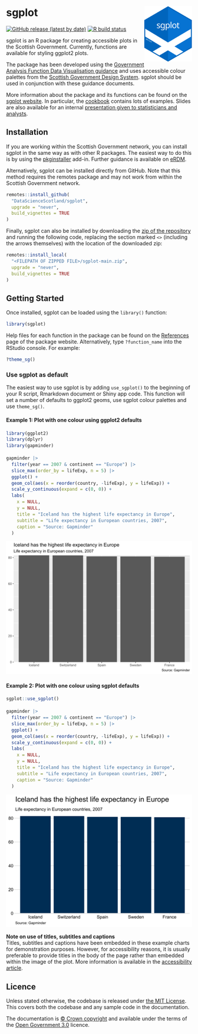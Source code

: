 
<!-- README.md is generated from README.Rmd. Please edit that file -->

# sgplot <img src="man/figures/logo.svg" alt="sgplot logo" align="right" height="150"/>

<!-- badges: start -->

[![GitHub release (latest by
date)](https://img.shields.io/github/v/release/DataScienceScotland/sgplot)](https://github.com/DataScienceScotland/sgplot/releases/latest)
[![R build
status](https://github.com/DataScienceScotland/sgplot/workflows/R-CMD-check/badge.svg)](https://github.com/DataScienceScotland/sgplot/actions)

<!-- badges: end -->

sgplot is an R package for creating accessible plots in the Scottish
Government. Currently, functions are available for styling ggplot2
plots.

The package has been developed using the [Government Analysis Function
Data Visualisation
guidance](https://analysisfunction.civilservice.gov.uk/policy-store/data-visualisation-charts/)
and uses accessible colour palettes from the [Scottish Government Design
System](https://designsystem.gov.scot/guidance/charts). sgplot should be
used in conjunction with these guidance documents.

More information about the package and its functions can be found on the
[sgplot website](https://DataScienceScotland.github.io/sgplot). In
particular, the
[cookbook](https://DataScienceScotland.github.io/sgplot/articles/cookbook.html)
contains lots of examples. Slides are also available for an internal
[presentation given to statisticians and
analysts](https://alicebyers5.github.io/presentations-and-blogs/2023-06-19_sgplot/slides.html).

## Installation

If you are working within the Scottish Government network, you can
install sgplot in the same way as with other R packages. The easiest way
to do this is by using the
[pkginstaller](https://github.com/DataScienceScotland/pkginstaller/tree/main)
add-in. Further guidance is available on
[eRDM](https://erdm.scotland.gov.uk:8443/documents/A42404229/details).

Alternatively, sgplot can be installed directly from GitHub. Note that
this method requires the remotes package and may not work from within
the Scottish Government network.

``` r
remotes::install_github(
  "DataScienceScotland/sgplot",
  upgrade = "never",
  build_vignettes = TRUE
)
```

Finally, sgplot can also be installed by downloading the [zip of the
repository](https://github.com/DataScienceScotland/sgplot/archive/main.zip)
and running the following code, replacing the section marked `<>`
(including the arrows themselves) with the location of the downloaded
zip:

``` r
remotes::install_local(
  "<FILEPATH OF ZIPPED FILE>/sgplot-main.zip",
  upgrade = "never",
  build_vignettes = TRUE
)
```

## Getting Started

Once installed, sgplot can be loaded using the `library()` function:

``` r
library(sgplot)
```

Help files for each function in the package can be found on the
[References](https://datasciencescotland.github.io/sgplot/reference)
page of the package website. Alternatively, type `?function_name` into
the RStudio console. For example:

``` r
?theme_sg()
```

### Use sgplot as default

The easiest way to use sgplot is by adding `use_sgplot()` to the
beginning of your R script, Rmarkdown document or Shiny app code. This
function will set a number of defaults to ggplot2 geoms, use sgplot
colour palettes and use `theme_sg()`.

#### Example 1: Plot with one colour using ggplot2 defaults

``` r
library(ggplot2)
library(dplyr)
library(gapminder)

gapminder |> 
  filter(year == 2007 & continent == "Europe") |>
  slice_max(order_by = lifeExp, n = 5) |>
  ggplot() +
  geom_col(aes(x = reorder(country, -lifeExp), y = lifeExp)) +
  scale_y_continuous(expand = c(0, 0)) +
  labs(
    x = NULL,
    y = NULL,
    title = "Iceland has the highest life expectancy in Europe",
    subtitle = "Life expectancy in European countries, 2007",
    caption = "Source: Gapminder"
  )
```

<img src="man/figures/README-ex1-1.svg" alt="A bar chart with grey background, white grid lines and dark grey bars."  />

#### Example 2: Plot with one colour using sgplot defaults

``` r
sgplot::use_sgplot()

gapminder |> 
  filter(year == 2007 & continent == "Europe") |>
  slice_max(order_by = lifeExp, n = 5) |>
  ggplot() +
  geom_col(aes(x = reorder(country, -lifeExp), y = lifeExp)) +
  scale_y_continuous(expand = c(0, 0)) +
  labs(
    x = NULL,
    y = NULL,
    title = "Iceland has the highest life expectancy in Europe",
    subtitle = "Life expectancy in European countries, 2007",
    caption = "Source: Gapminder"
  )
```

<img src="man/figures/README-ex2-1.svg" alt="A bar chart with white background, light grey horizontal grid lines dark blue bars."  />

**Note on use of titles, subtitles and captions** <br> Titles, subtitles
and captions have been embedded in these example charts for
demonstration purposes. However, for accessibility reasons, it is
usually preferable to provide titles in the body of the page rather than
embedded within the image of the plot. More information is available in
the [accessibility
article](https://datasciencescotland.github.io/sgplot/articles/accessibility.html#other-accessibility-considerations).

## Licence

Unless stated otherwise, the codebase is released under [the MIT
License](LICENSE). This covers both the codebase and any sample code in
the documentation.

The documentation is [© Crown
copyright](http://www.nationalarchives.gov.uk/information-management/re-using-public-sector-information/uk-government-licensing-framework/crown-copyright/)
and available under the terms of the [Open Government
3.0](http://www.nationalarchives.gov.uk/doc/open-government-licence/version/3/)
licence.
